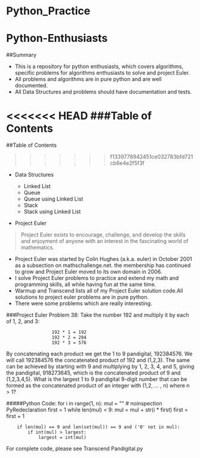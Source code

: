 # Python_Practice

# Python-Enthusiasts

##Summary

* This is a repository for python enthusiasts, which covers algorithms, specific problems for algorithms enthusiasts to solve and project Euler.
* All problems and algorithms are in pure python and are well documented.
* All Data Structures and problems should have documentation and tests.


<<<<<<< HEAD
###Table of Contents
=======
##Table of Contents
>>>>>>> f1339778942451ce032783bfd721cb6e4e2f5f3f

* Data Structures
  * Linked List
  * Queue
  * Queue using Linked List
  * Stack
  * Stack using Linked List

* Project Euler
>  Project Euler exists to encourage, challenge, and develop the skills and enjoyment of anyone with an interest in the fascinating world of mathematics.
  * Project Euler was started by Colin Hughes (a.k.a. euler) in October 2001 as a subsection on mathschallenge.net. the membership has continued to grow and Project Euler moved to its own domain in 2006.
  * I solve Project Euler problems to practice and extend my math and programming skills, all while having fun at the same time.
  * Warmup and Transcend lists all of my Project Euler solution code.All solutions to project euler problems are in pure python. 
  * There were some problems which are really interesting. 

###Project Euler Problem 38: 
Take the number 192 and multiply it by each of 1, 2, and 3:

				     192 * 1 = 192
			         192 * 2 = 284
				     192 * 3 = 576

By concatenating each product we get the 1 to 9 pandigital, 192384576. We will call 192384576 the concatenated product of 192 and (1,2,3). 
The same can be achieved by starting with 9 and multiplying by 1, 2, 3, 4, and 5, giving the pandigital, 918273645, which is the concatenated product of 9 and (1,2,3,4,5).
What is the largest 1 to 9 pandigital 9-digit number that can be formed as the concatenated product of an integer with (1,2, ... , n) where n > 1?

#####Python Code:
        for i in range(1, n):
        mul = ""
        # noinspection PyRedeclaration
        first = 1
        while len(mul) < 9:
            mul = mul + str(i * first)
            first = first + 1

        if len(mul) == 9 and len(set(mul)) == 9 and ('0' not in mul):
            if int(mul) > largest:
                largest = int(mul)

For complete code, please see Transcend Pandigital.py




 

